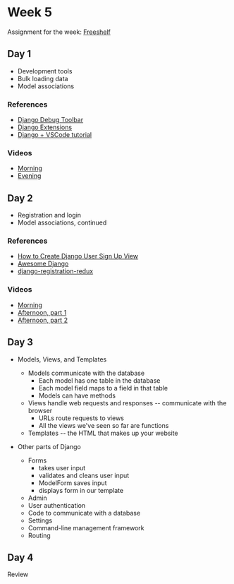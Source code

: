 # Week 5

Assignment for the week: [Freeshelf](https://classroom.github.com/a/UXCS3iw2)

## Day 1

- Development tools
- Bulk loading data
- Model associations

### References

- [Django Debug Toolbar](https://django-debug-toolbar.readthedocs.io/en/latest/)
- [Django Extensions](https://django-extensions.readthedocs.io/en/latest/)
- [Django + VSCode tutorial](https://code.visualstudio.com/docs/python/tutorial-django)

### Videos

- [Morning](https://drive.google.com/file/d/1k_ubmFFrBsdIs636dYEgJwrasrwxtz9r/view)
- [Evening](https://drive.google.com/file/d/11-tfuhcE4KLldp_tnCFmQ6Y9OQYtYFkJ/view)

## Day 2

- Registration and login
- Model associations, continued

### References

- [How to Create Django User Sign Up View](https://simpleisbetterthancomplex.com/tutorial/2017/02/18/how-to-create-user-sign-up-view.html)
- [Awesome Django](https://github.com/wsvincent/awesome-django)
- [django-registration-redux](https://django-registration-redux.readthedocs.io/en/latest/)

### Videos

- [Morning](https://drive.google.com/file/d/1jOe12er5B9bl5WaGNHCE9EBh2nRhEBXc/view)
- [Afternoon, part 1](https://drive.google.com/file/d/1uriz2P2jXNRKxEybJjCc1Ich6j3Q-C8z/view)
- [Afternoon, part 2](https://drive.google.com/file/d/1V8fn1SOaVz3mZy8SLanuT2RbEl08sZWb/view)

## Day 3

- Models, Views, and Templates

  - Models communicate with the database
    - Each model has one table in the database
    - Each model field maps to a field in that table
    - Models can have methods
  - Views handle web requests and responses -- communicate with the browser
    - URLs route requests to views
    - All the views we've seen so far are functions
  - Templates -- the HTML that makes up your website

- Other parts of Django

  - Forms
    - takes user input
    - validates and cleans user input
    - ModelForm saves input
    - displays form in our template
  - Admin
  - User authentication
  - Code to communicate with a database
  - Settings
  - Command-line management framework
  - Routing

## Day 4

Review
